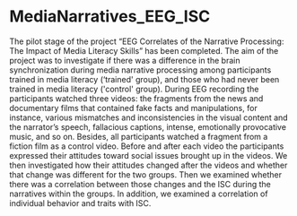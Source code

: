 # MediaNarratives_EEG_ISC

The pilot stage of the project “EEG Correlates of the Narrative Processing: The Impact of Media Literacy Skills” has been completed. The aim of the project was to investigate if there was a difference in the brain synchronization during media narrative processing among participants trained in media literacy (‘trained' group), and those who had never been trained in media literacy ('control' group). 
During EEG recording the participants watched three videos: the fragments from the news and documentary films that contained fake facts and manipulations, for instance, various mismatches and inconsistencies in the visual content and the narrator’s speech, fallacious captions, intense, emotionally provocative music, and so on. Besides, all participants watched a fragment from a fiction film as a control video. Before and after each video the participants expressed their attitudes toward social issues brought up in the videos. We then investigated how their attitudes changed after the videos and whether that change was different for the two groups. Then we examined whether there was a correlation between those changes and the ISC during the narratives within the groups. In addition, we examined a correlation of individual behavior and traits with ISC.

